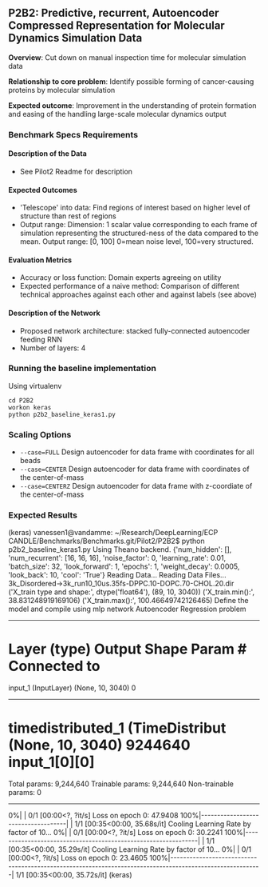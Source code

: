 ## P2B2: Predictive, recurrent, Autoencoder Compressed Representation for Molecular Dynamics Simulation Data

**Overview**: Cut down on manual inspection time for molecular simulation data

**Relationship to core problem**: Identify possible forming of cancer-causing proteins by molecular simulation

**Expected outcome**: Improvement in the understanding of protein formation and easing of the handling large-scale molecular dynamics output

### Benchmark Specs Requirements

#### Description of the Data
* See Pilot2 Readme for description

#### Expected Outcomes
* 'Telescope' into data: Find regions of interest based on higher level of structure than rest of regions
* Output range: Dimension: 1 scalar value corresponding to each frame of simulation representing the structured-ness of the data compared to the mean. Output range: [0, 100] 0=mean noise level, 100=very structured.

#### Evaluation Metrics
* Accuracy or loss function: Domain experts agreeing on utility
* Expected performance of a naive method: Comparison of different technical approaches against each other and against labels (see above)

#### Description of the Network
* Proposed network architecture: stacked fully-connected autoencoder feeding RNN
* Number of layers: 4

### Running the baseline implementation

Using virtualenv

```
cd P2B2
workon keras
python p2b2_baseline_keras1.py
```
### Scaling Options
* ```--case=FULL``` Design autoencoder for data frame with coordinates for all beads
* ```--case=CENTER``` Design autoencoder for data frame with coordinates of the center-of-mass
* ```--case=CENTERZ``` Design autoencoder for data frame with z-coordiate of the center-of-mass

### Expected Results

(keras) vanessen1@vandamme: ~/Research/DeepLearning/ECP CANDLE/Benchmarks/Benchmarks.git/Pilot2/P2B2$ python p2b2_baseline_keras1.py
Using Theano backend.
{'num_hidden': [], 'num_recurrent': [16, 16, 16], 'noise_factor': 0, 'learning_rate': 0.01, 'batch_size': 32, 'look_forward': 1, 'epochs': 1, 'weight_decay': 0.0005, 'look_back': 10, 'cool': 'True'}
Reading Data...
Reading Data Files... 3k_Disordered->3k_run10_10us.35fs-DPPC.10-DOPC.70-CHOL.20.dir
('X_train type and shape:', dtype('float64'), (89, 10, 3040))
('X_train.min():', 38.831248919169106)
('X_train.max():', 100.46649742126465)
Define the model and compile
using mlp network
Autoencoder Regression problem
____________________________________________________________________________________________________
Layer (type)                     Output Shape          Param #     Connected to                     
====================================================================================================
input_1 (InputLayer)             (None, 10, 3040)      0                                            
____________________________________________________________________________________________________
timedistributed_1 (TimeDistribut (None, 10, 3040)      9244640     input_1[0][0]                    
====================================================================================================
Total params: 9,244,640
Trainable params: 9,244,640
Non-trainable params: 0
____________________________________________________________________________________________________
  0%|                                                                                                          | 0/1 [00:00<?, ?it/s]
Loss on epoch 0: 47.9408
100%|------------------------------------|                                                                     | 1/1 [00:35<00:00, 35.68s/it]
Cooling Learning Rate by factor of 10...
  0%|                                                                                                          | 0/1 [00:00<?, ?it/s]
Loss on epoch 0: 30.2241
100%|---------------------------------------------------------------|                                          | 1/1 [00:35<00:00, 35.29s/it]
Cooling Learning Rate by factor of 10...
  0%|                                                                                                          | 0/1 [00:00<?, ?it/s]
Loss on epoch 0: 23.4605
100%|----------------------------------------------------------------------------------------------------------| 1/1 [00:35<00:00, 35.72s/it]
(keras)
